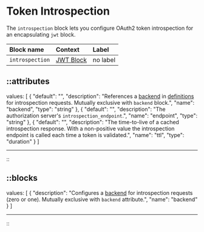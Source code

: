 # Token Introspection

The `introspection` block lets you configure OAuth2 token introspection for an encapsulating `jwt` block.

| Block name      | Context                               | Label    |
|:----------------|:--------------------------------------|:---------|
| `introspection` | [JWT Block](/configuration/block/jwt) | no label |

::attributes
---
values: [
  {
    "default": "",
    "description": "References a [backend](/configuration/block/backend) in [definitions](/configuration/block/definitions) for introspection requests. Mutually exclusive with `backend` block.",
    "name": "backend",
    "type": "string"
  },
  {
    "default": "",
    "description": "The authorization server's `introspection_endpoint`.",
    "name": "endpoint",
    "type": "string"
  },
  {
    "default": "",
    "description": "The time-to-live of a cached introspection response. With a non-positive value the introspection endpoint is called each time a token is validated.",
    "name": "ttl",
    "type": "duration"
  }
]

---
::

::blocks
---
values: [
  {
    "description": "Configures a [backend](/configuration/block/backend) for introspection requests (zero or one). Mutually exclusive with `backend` attribute.",
    "name": "backend"
  }
]

---
::
